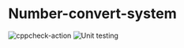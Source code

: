 # Number-convert-system
![cppcheck-action](https://github.com/stepin105190/Number-convert-system/workflows/cppcheck-action/badge.svg)
![Unit testing](https://github.com/stepin105190/Number-convert-system/workflows/Unit%20testing/badge.svg)
